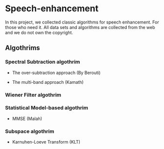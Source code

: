 # Speech-enhancement
In this project, we collected classic algorithms for speech enhancement. For those who need it. All data sets and algorithms are collected from the web and we do not own the copyright.

## Algothrims

### Spectral Subtraction algothrim

- The over-subtraction approach (By Berouti)

- The multi-band approach (Kamath)

### Wiener Filter algothrim

### Statistical Model-based algothrim

- MMSE (Malah)

### Subspace algothrim

- Karnuhen-Loeve Transform (KLT)
